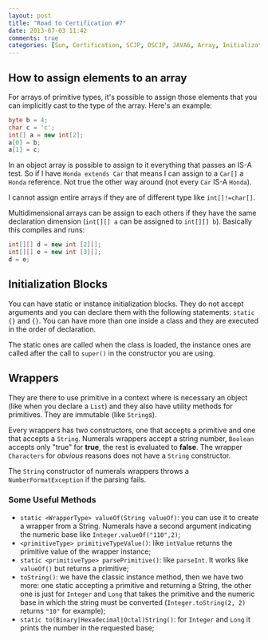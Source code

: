 ```yaml
---
layout: post
title: "Road to Certification #7"
date: 2013-07-03 11:42
comments: true
categories: [Sun, Certification, SCJP, OSCJP, JAVA6, Array, Initialization]
---
```


## How to assign elements to an array
For arrays of primitive types, it's possible to assign those elements that you can implicitly cast to the type of the array. Here's an example:

~~~~~~~~ java
byte b = 4;
char c = 'c';
int[] a = new int[2];
a[0] = b;
a[1] = c;
~~~~~~~~

In an object array is possible to assign to it everything that passes an IS-A test. So if I have `Honda extends Car` that means I can assign to a `Car[]` a `Honda` reference. Not true the other way around (not every `Car` IS-A `Honda`).

I cannot assign entire arrays if they are of different type like `int[]!=char[]`.

Multidimensional arrays can be assign to each others if they have the same declaration dimension (`int[][] a` can be assigned to `int[][] b`). Basically this compiles and runs:

~~~~~~~~ java
int[][]	d = new int [2][];
int[][] e = new int [3][];			
d = e;
~~~~~~~~

<!-- more -->

## Initialization Blocks
You can have static or instance initialization blocks. They do not accept arguments and you can declare them with the following statements: `static {}` and `{}`. You can have more than one inside a class and they are executed in the order of declaration.

The static ones are called when the class is loaded, the instance ones are called after the call to `super()` in the constructor you are using.

## Wrappers

They are there to use primitive in a context where is necessary an object (like when you declare a `List`) and they also have utility methods for primitives. They are immutable (like `String`s).

Every wrappers has two constructors, one that accepts a primitive and one that accepts a `String`. Numerals wrappers accept a string number, `Boolean` accepts only "true" for **true**, the rest is evaluated to **false**. The wrapper `Characters` for *obvious* reasons does not have a `String` constructor.

The `String` constructor of numerals wrappers throws a `NumberFormatException` if the parsing fails.

### Some Useful Methods

* `static <WrapperType> valueOf(String valueOf)`: you can use it to create a wrapper from a String. Numerals have a second argument indicating the numeric base like `Integer.valueOf("110",2)`;
* `<primitiveType> primitiveTypeValue()`: like `intValue` returns the primitive value of the wrapper instance;
* `static <primitiveType> parsePrimitive()`: like `parseInt`. It works like `valueOf()` but returns a primitive;
* `toString()`: we have the classic instance method, then we have two more: one static accepting a primitive and returning a String, the other one is just for `Integer` and `Long` that takes the primitive and the numeric base in which the string must be converted (`Integer.toString(2, 2)` returns `"10"` for example);
* `static to(Binary|Hexadecimal|Octal)String()`: for `Integer` and `Long` it prints the number in the requested base;
